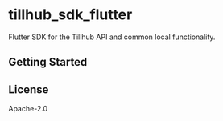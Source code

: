 # tillhub_sdk_flutter

Flutter SDK for the Tillhub API and common local functionality.

## Getting Started

## License

Apache-2.0
